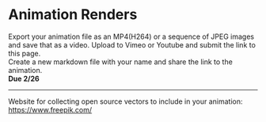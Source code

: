 # Animation Renders
Export your animation file as an MP4(H264) or a sequence of JPEG images and save that as a video. Upload to Vimeo or Youtube and submit the link to this page.
<br>
Create a new markdown file with your name and share the link to the animation.
<br>
**Due 2/26**
_____________________
Website for collecting open source vectors to include in your animation: https://www.freepik.com/
